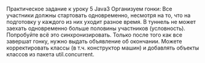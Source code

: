 Практическое задание к уроку 5 Java3
Организуем гонки:
Все участники должны стартовать одновременно, несмотря на то, что на подготовку у каждого из них уходит разное время.
В туннель не может заехать одновременно больше половины участников (условность).
Попробуйте всё это синхронизировать.
Только после того как все завершат гонку, нужно выдать объявление об окончании.
Можете корректировать классы (в т.ч. конструктор машин) и добавлять объекты классов из пакета util.concurrent.
